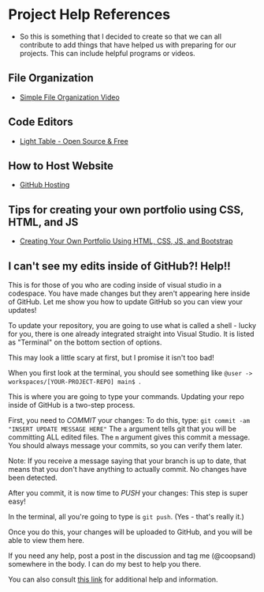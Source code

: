 # Project Help References
- So this is something that I decided to create so that we can all contribute to add things that have helped us with preparing for our projects. This can include helpful programs or videos.

## File Organization
- [Simple File Organization Video](https://www.youtube.com/watch?v=ta3Oxx7Yqbo)

## Code Editors
- [Light Table - Open Source & Free](http://lighttable.com/)

## How to Host Website
- [GitHub Hosting](https://www.youtube.com/watch?v=p1QU3kLFPdg)

## Tips for creating your own portfolio using CSS, HTML, and JS
- [Creating Your Own Portfolio Using HTML, CSS, JS, and Bootstrap](https://www.freecodecamp.org/news/how-to-create-a-portfolio-website-using-html-css-javascript-and-bootstrap/)

## I can't see my edits inside of GitHub?! Help!!
This is for those of you who are coding inside of visual studio in a codespace. You have made changes but they aren't appearing here inside of GitHub. Let me show you how to update GitHub
so you can view your updates!

To update your repository, you are going to use what is called a shell - lucky for you, there is one already integrated straight into Visual Studio. It is listed as "Terminal" on the bottom
section of options.

This may look a little scary at first, but I promise it isn't too bad! 

When you first look at the terminal, you should see something like `@user -> workspaces/[YOUR-PROJECT-REPO] main$ `.

This is where you are going to type your commands. Updating your repo inside of GitHub is a two-step process.

First, you need to *COMMIT* your changes:
To do this, type: `git commit -am "INSERT UPDATE MESSAGE HERE"`
The `a` argument tells git that you will be committing ALL edited files. The `m` argument gives this commit a message. You should always message your commits, so you can verify them later.

Note: If you receive a message saying that your branch is up to date, that means that you don't have anything to actually commit. No changes have been detected.

After you commit, it is now time to *PUSH* your changes:
This step is super easy! 

In the terminal, all you're going to type is `git push`. (Yes - that's really it.)

Once you do this, your changes will be uploaded to GitHub, and you will be able to view them here. 

If you need any help, post a post in the discussion and tag me (@coopsand) somewhere in the body. I can do my best to help you there.

You can also consult [this link](https://www.atlassian.com/git/tutorials/saving-changes/git-commit) for additional help and information.
